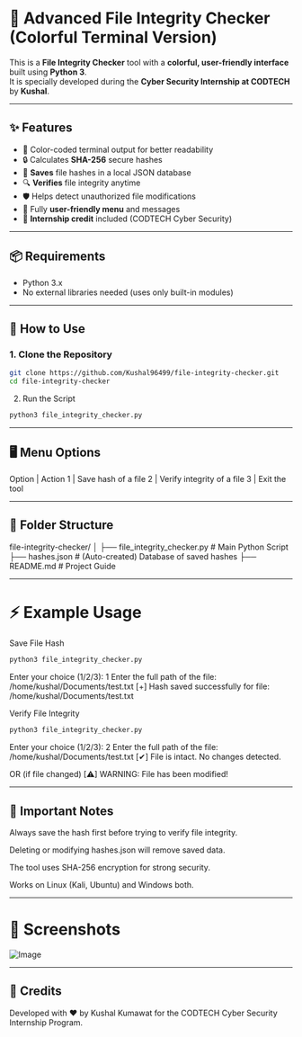 # 🔐 Advanced File Integrity Checker (Colorful Terminal Version)

This is a **File Integrity Checker** tool with a **colorful, user-friendly interface** built using **Python 3**.  
It is specially developed during the **Cyber Security Internship at CODTECH** by **Kushal**.

---

## ✨ Features

- 🎨 Color-coded terminal output for better readability
- 🔒 Calculates **SHA-256** secure hashes
- 💾 **Saves** file hashes in a local JSON database
- 🔍 **Verifies** file integrity anytime
- 🛡️ Helps detect unauthorized file modifications
- 🧠 Fully **user-friendly menu** and messages
- 📜 **Internship credit** included (CODTECH Cyber Security)

---

## 📦 Requirements

- Python 3.x
- No external libraries needed (uses only built-in modules)

---

## 🚀 How to Use

### 1. Clone the Repository

```bash
git clone https://github.com/Kushal96499/file-integrity-checker.git
cd file-integrity-checker
```

2. Run the Script
```bash
python3 file_integrity_checker.py
```
---

## 🖥️ Menu Options
Option | Action
 1      | Save hash of a file
 2      | Verify integrity of a file
 3      | Exit the tool

---

## 📂 Folder Structure
file-integrity-checker/
│
├── file_integrity_checker.py   # Main Python Script
├── hashes.json                 # (Auto-created) Database of saved hashes
├── README.md                   # Project Guide

---

# ⚡ Example Usage
Save File Hash
```bash
python3 file_integrity_checker.py
```
Enter your choice (1/2/3): 1
Enter the full path of the file: /home/kushal/Documents/test.txt
[+] Hash saved successfully for file: /home/kushal/Documents/test.txt

Verify File Integrity
```bash
python3 file_integrity_checker.py
```
Enter your choice (1/2/3): 2
Enter the full path of the file: /home/kushal/Documents/test.txt
[✔] File is intact. No changes detected.

OR (if file changed)
[⚠] WARNING: File has been modified!

---

## 📢 Important Notes
Always save the hash first before trying to verify file integrity.

Deleting or modifying hashes.json will remove saved data.

The tool uses SHA-256 encryption for strong security.

Works on Linux (Kali, Ubuntu) and Windows both.

---

# 📸 Screenshots 

![Image](https://github.com/user-attachments/assets/ac98ae55-bdb3-4413-a4e6-59a99f237ac8)

---
## 🤝 Credits
Developed with ❤️ by Kushal Kumawat
for the CODTECH Cyber Security Internship Program.
